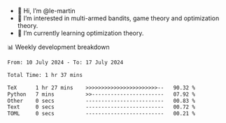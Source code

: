 - 👋 Hi, I’m @le-martin
- 👀 I’m interested in multi-armed bandits, game theory and optimization theory.
- 🌱 I’m currently learning optimization theory.
<!---- 💞️ I’m looking to collaborate on ...
- 📫 How to reach me ...-->

<!---
Tutorial for using WakaTime stats in GitHub profile: https://github.com/athul/waka-readme
-->

📊 Weekly development breakdown
<!--START_SECTION:waka-->

```txt
From: 10 July 2024 - To: 17 July 2024

Total Time: 1 hr 37 mins

TeX      1 hr 27 mins    >>>>>>>>>>>>>>>>>>>>>>>--   90.32 %
Python   7 mins          >>-----------------------   07.92 %
Other    0 secs          -------------------------   00.83 %
Text     0 secs          -------------------------   00.72 %
TOML     0 secs          -------------------------   00.21 %
```

<!--END_SECTION:waka-->

<!---
le-martin/le-martin is a ✨ special ✨ repository because its `README.md` (this file) appears on your GitHub profile.
You can click the Preview link to take a look at your changes.
--->
